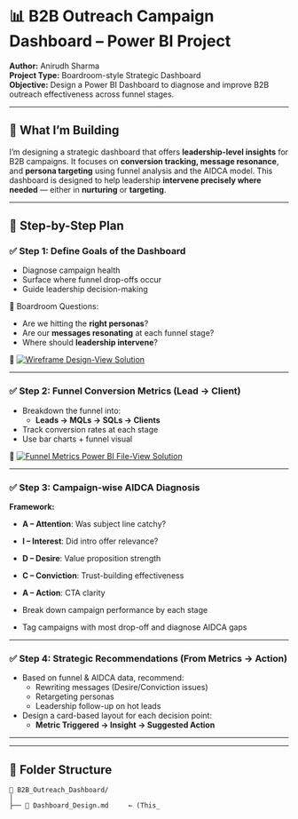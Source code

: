 # 📊 B2B Outreach Campaign Dashboard – Power BI Project

**Author:** Anirudh Sharma  
**Project Type:** Boardroom-style Strategic Dashboard  
**Objective:** Design a Power BI Dashboard to diagnose and improve B2B outreach effectiveness across funnel stages.

---

## 🔧 What I’m Building

I’m designing a strategic dashboard that offers **leadership-level insights** for B2B campaigns. It focuses on **conversion tracking, message resonance**, and **persona targeting** using funnel analysis and the AIDCA model. This dashboard is designed to help leadership **intervene precisely where needed** — either in **nurturing** or **targeting**.

---

## 📌 Step-by-Step Plan

### ✅ Step 1: Define Goals of the Dashboard  
- Diagnose campaign health  
- Surface where funnel drop-offs occur  
- Guide leadership decision-making  

🎯 Boardroom Questions:
- Are we hitting the **right personas**?
- Are our **messages resonating** at each funnel stage?
- Where should **leadership intervene**?

🔘 [![Wireframe Design-View Solution](https://img.shields.io/badge/View%20Solution-01_Details%20_Details_Assignment_03-brightgreen)](https://github.com/Aniru1105/DT_Fellowship/blob/Assignment_03_branch/Details_Assignment_03.md)  

---

### ✅ Step 2: Funnel Conversion Metrics (Lead → Client)

- Breakdown the funnel into:  
  - **Leads → MQLs → SQLs → Clients**  
- Track conversion rates at each stage  
- Use bar charts + funnel visual

🔘 [![Funnel Metrics Power BI File-View Solution](https://img.shields.io/badge/View%20Solution-01_Details%20_PowerBI_Dashboard-brightgreen)](https://github.com/Aniru1105/DT_Fellowship/blob/Assignment_03_branch/Dl_Fellowship.pdf) 

---

### ✅ Step 3: Campaign-wise AIDCA Diagnosis

**Framework:**  
- **A – Attention**: Was subject line catchy?  
- **I – Interest**: Did intro offer relevance?  
- **D – Desire**: Value proposition strength  
- **C – Conviction**: Trust-building effectiveness  
- **A – Action**: CTA clarity  

- Break down campaign performance by each stage  
- Tag campaigns with most drop-off and diagnose AIDCA gaps  


---

### ✅ Step 4: Strategic Recommendations (From Metrics → Action)

- Based on funnel & AIDCA data, recommend:
  - Rewriting messages (Desire/Conviction issues)
  - Retargeting personas
  - Leadership follow-up on hot leads
- Design a card-based layout for each decision point:
  - **Metric Triggered → Insight → Suggested Action**


--- 
---

## 📂 Folder Structure

```text
📁 B2B_Outreach_Dashboard/
│
├── 📄 Dashboard_Design.md     ← (This_
